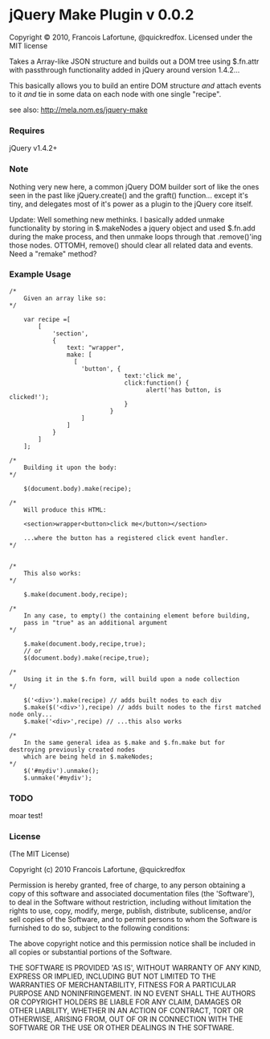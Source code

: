 # jQuery Make Plugin v 0.0.2 #

Copyright &copy; 2010, Francois Lafortune, @quickredfox.
Licensed under the MIT license

Takes a Array-like JSON structure and builds out a DOM tree using $.fn.attr with passthrough functionality added in jQuery around version 1.4.2...

This basically allows you to build an entire DOM structure *and* attach events to it *and* tie in some data on each node with one single "recipe". 

see also: http://mela.nom.es/jquery-make

### Requires ###

jQuery v1.4.2+

### Note ###

Nothing very new here, a common jQuery DOM builder sort of like the ones seen in the past like jQuery.create() and the graft() function... except it's tiny, and delegates most of it's power as a plugin to the jQuery core itself.

Update: Well something new methinks. I basically added unmake functionality by storing in $.makeNodes a jquery object and used $.fn.add during the make process, and then unmake loops through that .remove()'ing those nodes. OTTOMH, remove() should clear all related data and events. Need a "remake" method?


### Example Usage ###
    
    /* 
        Given an array like so: 
    */
    
        var recipe =[
            [
                'section',
                {
                    text: "wrapper",
                    make: [
                      [
                        'button', {
                                    text:'click me',
                                    click:function() {
                                          alert('has button, is clicked!');
                                    }
                                }
                        ]
                    ]
                }
            ]
        ];
    
    /* 
        Building it upon the body: 
    */
    
        $(document.body).make(recipe);
    
    /* 
        Will produce this HTML: 
        
        <section>wrapper<button>click me</button></section>
         
        ...where the button has a registered click event handler.
    */
    
    
    /* 
        This also works: 
    */
    
        $.make(document.body,recipe);
    
    /* 
        In any case, to empty() the containing element before building, 
        pass in "true" as an additional argument 
    */
    
        $.make(document.body,recipe,true);
        // or
        $(document.body).make(recipe,true);
    
    /* 
        Using it in the $.fn form, will build upon a node collection 
    */
    
        $('<div>').make(recipe) // adds built nodes to each div
        $.make($('<div>'),recipe) // adds built nodes to the first matched node only...
        $.make('<div>',recipe) // ...this also works

    /*
        In the same general idea as $.make and $.fn.make but for destroying previously created nodes
        which are being held in $.makeNodes;
    */
        $('#mydiv').unmake();
        $.unmake('#mydiv');

### TODO ###

moar test!

### License ###

(The MIT License)

Copyright (c) 2010 Francois Lafortune, @quickredfox

Permission is hereby granted, free of charge, to any person obtaining
a copy of this software and associated documentation files (the
'Software'), to deal in the Software without restriction, including
without limitation the rights to use, copy, modify, merge, publish,
distribute, sublicense, and/or sell copies of the Software, and to
permit persons to whom the Software is furnished to do so, subject to
the following conditions:

The above copyright notice and this permission notice shall be
included in all copies or substantial portions of the Software.

THE SOFTWARE IS PROVIDED 'AS IS', WITHOUT WARRANTY OF ANY KIND,
EXPRESS OR IMPLIED, INCLUDING BUT NOT LIMITED TO THE WARRANTIES OF
MERCHANTABILITY, FITNESS FOR A PARTICULAR PURPOSE AND NONINFRINGEMENT.
IN NO EVENT SHALL THE AUTHORS OR COPYRIGHT HOLDERS BE LIABLE FOR ANY
CLAIM, DAMAGES OR OTHER LIABILITY, WHETHER IN AN ACTION OF CONTRACT,
TORT OR OTHERWISE, ARISING FROM, OUT OF OR IN CONNECTION WITH THE
SOFTWARE OR THE USE OR OTHER DEALINGS IN THE SOFTWARE.